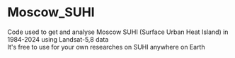 # Moscow_SUHI
Code used to get and analyse Moscow SUHI (Surface Urban Heat Island) in 1984-2024 using Landsat-5,8 data
<br>
It's free to use for your own researches on SUHI anywhere on Earth
